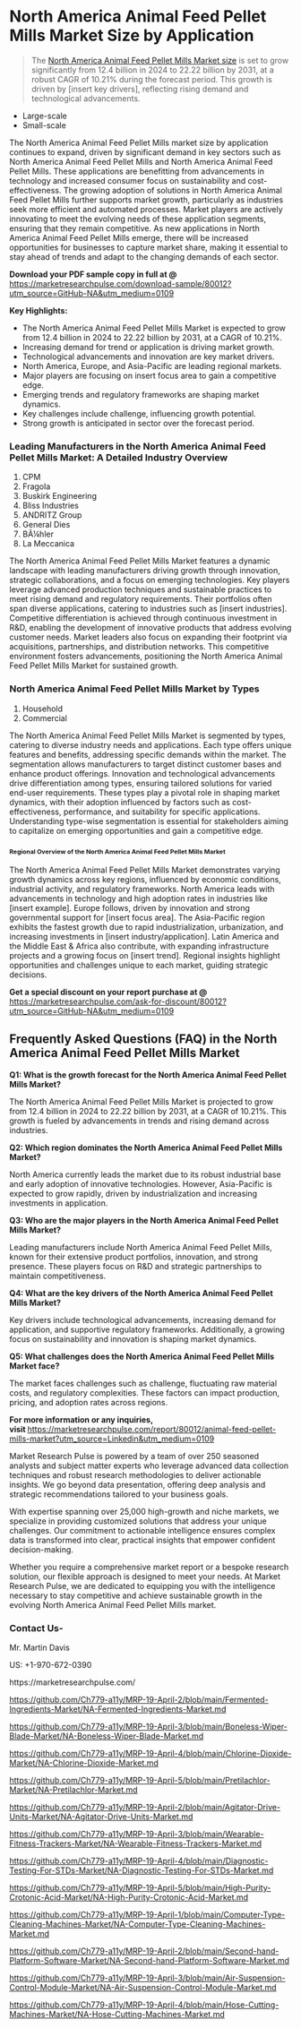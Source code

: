 <h1>North America Animal Feed Pellet Mills Market&nbsp;Size by Application</h1><blockquote><p>The <a href="https://marketresearchpulse.com/download-sample/80012?utm_source=GitHub-NA&amp;utm_medium=0109">North America Animal Feed Pellet Mills Market size</a> is set to grow significantly from 12.4 billion in 2024 to 22.22 billion by 2031, at a robust CAGR of 10.21% during the forecast period. This growth is driven by [insert key drivers], reflecting rising demand and technological advancements.</p></blockquote><ul><li>Large-scale<li> Small-scale</li></ul><p>The North America Animal Feed Pellet Mills market size by application continues to expand, driven by significant demand in key sectors such as North America Animal Feed Pellet Mills and North America Animal Feed Pellet Mills. These applications are benefitting from advancements in technology and increased consumer focus on sustainability and cost-effectiveness. The growing adoption of solutions in North America Animal Feed Pellet Mills further supports market growth, particularly as industries seek more efficient and automated processes. Market players are actively innovating to meet the evolving needs of these application segments, ensuring that they remain competitive. As new applications in North America Animal Feed Pellet Mills emerge, there will be increased opportunities for businesses to capture market share, making it essential to stay ahead of trends and adapt to the changing demands of each sector.</p><p><strong>Download your PDF sample copy in full at @ </strong><a href="https://marketresearchpulse.com/download-sample/80012?utm_source=GitHub-NA&amp;utm_medium=0109">https://marketresearchpulse.com/download-sample/80012?utm_source=GitHub-NA&amp;utm_medium=0109</a></p><p><strong>Key Highlights: </strong></p><ul><li>The North America Animal Feed Pellet Mills Market is expected to grow from 12.4 billion in 2024 to 22.22 billion by 2031, at a CAGR of 10.21%.</li><li>Increasing demand for trend or application is driving market growth.</li><li>Technological advancements and innovation are key market drivers.</li><li>North America, Europe, and Asia-Pacific are leading regional markets.</li><li>Major players are focusing on insert focus area to gain a competitive edge.</li><li>Emerging trends and regulatory frameworks are shaping market dynamics.</li><li>Key challenges include challenge, influencing growth potential.</li><li>Strong growth is anticipated in sector over the forecast period.</li></ul><h3>Leading Manufacturers in the North America Animal Feed Pellet Mills Market: A Detailed Industry Overview</h3><ol><li>CPM</li><li>Fragola</li><li>Buskirk Engineering</li><li>Bliss Industries</li><li>ANDRITZ Group</li><li>General Dies</li><li>BÃ¼hler</li><li>La Meccanica</li></ol><div class="flex max-w-full flex-col flex-grow"><div class="min-h-8 text-message flex w-full flex-col items-end gap-2 whitespace-normal break-words [.text-message+&amp;]:mt-5" dir="auto" data-message-author-role="assistant" data-message-id="fd8432e4-4910-450d-b182-61b7bfb0a01f" data-message-model-slug="gpt-4o"><div class="flex w-full flex-col gap-1 empty:hidden first:pt-[3px]"><div class="markdown prose w-full break-words dark:prose-invert light"><p>The North America Animal Feed Pellet Mills Market features a dynamic landscape with leading manufacturers driving growth through innovation, strategic collaborations, and a focus on emerging technologies. Key players leverage advanced production techniques and sustainable practices to meet rising demand and regulatory requirements. Their portfolios often span diverse applications, catering to industries such as [insert industries]. Competitive differentiation is achieved through continuous investment in R&amp;D, enabling the development of innovative products that address evolving customer needs. Market leaders also focus on expanding their footprint via acquisitions, partnerships, and distribution networks. This competitive environment fosters advancements, positioning the North America Animal Feed Pellet Mills Market for sustained growth.</p></div></div></div></div><h3>North America Animal Feed Pellet Mills Market by Types</h3><ol><li>Household<li> Commercial</li></ol><div class="flex max-w-full flex-col flex-grow"><div class="min-h-8 text-message flex w-full flex-col items-end gap-2 whitespace-normal break-words [.text-message+&amp;]:mt-5" dir="auto" data-message-author-role="assistant" data-message-id="084470be-0bb7-4664-bddf-5156b4f41249" data-message-model-slug="gpt-4o-mini"><div class="flex w-full flex-col gap-1 empty:hidden first:pt-[3px]"><div class="markdown prose w-full break-words dark:prose-invert light"><p>The North America Animal Feed Pellet Mills Market is segmented by types, catering to diverse industry needs and applications. Each type offers unique features and benefits, addressing specific demands within the market. The segmentation allows manufacturers to target distinct customer bases and enhance product offerings. Innovation and technological advancements drive differentiation among types, ensuring tailored solutions for varied end-user requirements. These types play a pivotal role in shaping market dynamics, with their adoption influenced by factors such as cost-effectiveness, performance, and suitability for specific applications. Understanding type-wise segmentation is essential for stakeholders aiming to capitalize on emerging opportunities and gain a competitive edge.</p></div></div></div></div><h3><span style="font-size: 11px;">Regional Overview of the North America Animal Feed Pellet Mills Market</span></h3><div class="flex max-w-full flex-col flex-grow"><div class="min-h-8 text-message flex w-full flex-col items-end gap-2 whitespace-normal break-words [.text-message+&amp;]:mt-5" dir="auto" data-message-author-role="assistant" data-message-id="e9038762-ce64-4e30-91c9-9bd413514231" data-message-model-slug="gpt-4o-mini"><div class="flex w-full flex-col gap-1 empty:hidden first:pt-[3px]"><div class="markdown prose w-full break-words dark:prose-invert light"><p>The North America Animal Feed Pellet Mills Market demonstrates varying growth dynamics across key regions, influenced by economic conditions, industrial activity, and regulatory frameworks. North America leads with advancements in technology and high adoption rates in industries like [insert example]. Europe follows, driven by innovation and strong governmental support for [insert focus area]. The Asia-Pacific region exhibits the fastest growth due to rapid industrialization, urbanization, and increasing investments in [insert industry/application]. Latin America and the Middle East &amp; Africa also contribute, with expanding infrastructure projects and a growing focus on [insert trend]. Regional insights highlight opportunities and challenges unique to each market, guiding strategic decisions.</p></div></div></div></div><p><strong>Get a special discount on your report purchase at @ </strong><a href="https://marketresearchpulse.com/ask-for-discount/80012?utm_source=GitHub-NA&amp;utm_medium=0109">https://marketresearchpulse.com/ask-for-discount/80012?utm_source=GitHub-NA&amp;utm_medium=0109</a></p><h2>Frequently Asked Questions (FAQ) in the North America Animal Feed Pellet Mills Market</h2><p><strong>Q1: What is the growth forecast for the North America Animal Feed Pellet Mills Market?</strong></p><p>The North America Animal Feed Pellet Mills Market is projected to grow from 12.4 billion in 2024 to 22.22 billion by 2031, at a CAGR of 10.21%. This growth is fueled by advancements in trends and rising demand across industries.</p><p><strong>Q2: Which region dominates the North America Animal Feed Pellet Mills Market?</strong></p><p>North America currently leads the market due to its robust industrial base and early adoption of innovative technologies. However, Asia-Pacific is expected to grow rapidly, driven by industrialization and increasing investments in application.</p><p><strong>Q3: Who are the major players in the North America Animal Feed Pellet Mills Market?</strong></p><p>Leading manufacturers include North America Animal Feed Pellet Mills, known for their extensive product portfolios, innovation, and strong presence. These players focus on R&amp;D and strategic partnerships to maintain competitiveness.</p><p><strong>Q4: What are the key drivers of the North America Animal Feed Pellet Mills Market?</strong></p><p>Key drivers include technological advancements, increasing demand for application, and supportive regulatory frameworks. Additionally, a growing focus on sustainability and innovation is shaping market dynamics.</p><p><strong>Q5: What challenges does the North America Animal Feed Pellet Mills Market face?</strong></p><p>The market faces challenges such as challenge, fluctuating raw material costs, and regulatory complexities. These factors can impact production, pricing, and adoption rates across regions.</p><p><strong>For more information or any inquiries, visit&nbsp;</strong><a href="https://marketresearchpulse.com/report/80012/animal-feed-pellet-mills-market?utm_source=Linkedin&utm_medium=0109">https://marketresearchpulse.com/report/80012/animal-feed-pellet-mills-market?utm_source=Linkedin&utm_medium=0109</a></p><p>Market Research Pulse is powered by a team of over 250 seasoned analysts and subject matter experts who leverage advanced data collection techniques and robust research methodologies to deliver actionable insights. We go beyond data presentation, offering deep analysis and strategic recommendations tailored to your business goals.</p><p>With expertise spanning over 25,000 high-growth and niche markets, we specialize in providing customized solutions that address your unique challenges. Our commitment to actionable intelligence ensures complex data is transformed into clear, practical insights that empower confident decision-making.</p><p>Whether you require a comprehensive market report or a bespoke research solution, our flexible approach is designed to meet your needs. At Market Research Pulse, we are dedicated to equipping you with the intelligence necessary to stay competitive and achieve sustainable growth in the evolving North America Animal Feed Pellet Mills market.</p><h3><strong>Contact Us-</strong></h3><p>Mr. Martin Davis</p><p>US: +1-970-672-0390</p><p>https://marketresearchpulse.com/</p><p><a href="https://github.com/Ch779-a11y/MRP-19-April-2/blob/main/Fermented-Ingredients-Market/NA-Fermented-Ingredients-Market.md">https://github.com/Ch779-a11y/MRP-19-April-2/blob/main/Fermented-Ingredients-Market/NA-Fermented-Ingredients-Market.md</a></p><p><a href="https://github.com/Ch779-a11y/MRP-19-April-3/blob/main/Boneless-Wiper-Blade-Market/NA-Boneless-Wiper-Blade-Market.md">https://github.com/Ch779-a11y/MRP-19-April-3/blob/main/Boneless-Wiper-Blade-Market/NA-Boneless-Wiper-Blade-Market.md</a></p><p><a href="https://github.com/Ch779-a11y/MRP-19-April-4/blob/main/Chlorine-Dioxide-Market/NA-Chlorine-Dioxide-Market.md">https://github.com/Ch779-a11y/MRP-19-April-4/blob/main/Chlorine-Dioxide-Market/NA-Chlorine-Dioxide-Market.md</a></p><p><a href="https://github.com/Ch779-a11y/MRP-19-April-5/blob/main/Pretilachlor-Market/NA-Pretilachlor-Market.md">https://github.com/Ch779-a11y/MRP-19-April-5/blob/main/Pretilachlor-Market/NA-Pretilachlor-Market.md</a></p><p><a href="https://github.com/Ch779-a11y/MRP-19-April-2/blob/main/Agitator-Drive-Units-Market/NA-Agitator-Drive-Units-Market.md">https://github.com/Ch779-a11y/MRP-19-April-2/blob/main/Agitator-Drive-Units-Market/NA-Agitator-Drive-Units-Market.md</a></p><p><a href="https://github.com/Ch779-a11y/MRP-19-April-3/blob/main/Wearable-Fitness-Trackers-Market/NA-Wearable-Fitness-Trackers-Market.md">https://github.com/Ch779-a11y/MRP-19-April-3/blob/main/Wearable-Fitness-Trackers-Market/NA-Wearable-Fitness-Trackers-Market.md</a></p><p><a href="https://github.com/Ch779-a11y/MRP-19-April-4/blob/main/Diagnostic-Testing-For-STDs-Market/NA-Diagnostic-Testing-For-STDs-Market.md">https://github.com/Ch779-a11y/MRP-19-April-4/blob/main/Diagnostic-Testing-For-STDs-Market/NA-Diagnostic-Testing-For-STDs-Market.md</a></p><p><a href="https://github.com/Ch779-a11y/MRP-19-April-5/blob/main/High-Purity-Crotonic-Acid-Market/NA-High-Purity-Crotonic-Acid-Market.md">https://github.com/Ch779-a11y/MRP-19-April-5/blob/main/High-Purity-Crotonic-Acid-Market/NA-High-Purity-Crotonic-Acid-Market.md</a></p><p><a href="https://github.com/Ch779-a11y/MRP-19-April-1/blob/main/Computer-Type-Cleaning-Machines-Market/NA-Computer-Type-Cleaning-Machines-Market.md">https://github.com/Ch779-a11y/MRP-19-April-1/blob/main/Computer-Type-Cleaning-Machines-Market/NA-Computer-Type-Cleaning-Machines-Market.md</a></p><p><a href="https://github.com/Ch779-a11y/MRP-19-April-2/blob/main/Second-hand-Platform-Software-Market/NA-Second-hand-Platform-Software-Market.md">https://github.com/Ch779-a11y/MRP-19-April-2/blob/main/Second-hand-Platform-Software-Market/NA-Second-hand-Platform-Software-Market.md</a></p><p><a href="https://github.com/Ch779-a11y/MRP-19-April-3/blob/main/Air-Suspension-Control-Module-Market/NA-Air-Suspension-Control-Module-Market.md">https://github.com/Ch779-a11y/MRP-19-April-3/blob/main/Air-Suspension-Control-Module-Market/NA-Air-Suspension-Control-Module-Market.md</a></p><p><a href="https://github.com/Ch779-a11y/MRP-19-April-4/blob/main/Hose-Cutting-Machines-Market/NA-Hose-Cutting-Machines-Market.md">https://github.com/Ch779-a11y/MRP-19-April-4/blob/main/Hose-Cutting-Machines-Market/NA-Hose-Cutting-Machines-Market.md</a></p>
